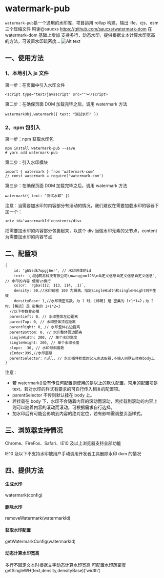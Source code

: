 # watermark-pub

`watermark-pub`是一个通用的水印库，项目运用 rollup 构建，输出 iife、cjs、esm 三个压缩文件
鸣谢@saucxs https://github.com/saucxs/watermark-dom
在 watermark-dom 基础上增加 支持多行，动态水印，提供根据文本计算水印宽高的方法，可设置水印疏密度...
![Alt text](https://raw.githubusercontent.com/wj100/static/main/img/watermark.png)

## 一、使用方法

### 1、本地引入 js 文件

第一步：在页面中引入水印文件

```
<script type="text/javascript" src=""></script>
```

第二步：在确保页面 DOM 加载完毕之后，调用 watermark 方法

```
watermarkObj.watermark({ text: "测试水印" })
```

### 2、npm 包引入

第一步：npm 获取水印包

```
npm install watermark-pub --save
# yarn add watermark-pub
```

第二步：引入水印模块

```
import { watermark } from 'watermark-com'
// const watermark = require('watermark-com')
```

第三步：在确保页面 DOM 加载完毕之后，调用 watermark 方法

```
watermark({ text: "测试水印" })
```

注意：当需要加水印的内容部分有滚动的情况，我们建议在需要加载水印的容器下加一个：

```
<div id='watermarkId'>content</div>
```

把需要加水印的内容部分包裹起来，以这个 div 当做水印元素的父节点，content 为需要加水印的内容节点

## 二、配置项

```
{
    id: 'g65sdk7opgj6er', // 水印总体的id
    text: '小易@网易科技有限公司\nwangjun123\n自定义信息自定义信息自定义信息', // 水印的内容 使用\n换行
    color: `rgba(112, 113, 114, .1)`,
    density: 50,//水印疏密 100 为铺满，指定singleWidth和singleHeight则不生效
    densityBase: 1,//水印疏密系数，为 1 时，[稀疏] 是 密集的 1+1*1=2；为 2 时，[稀疏] 是 密集的 1+1*2=3
  //以下参数非必填
  parentLeft: 0, // 水印整体左边距离
  parentTop: 0, // 水印整体顶边距离
  parentRight: 0, // 水印整体右边距离
  parentBottom: 0, // 水印整体顶边距离
  singleWidth: 200, // 单个水印宽度
  singleHeight: 200, // 单个水印长度
  slope: -30, // 水印倾斜度数
  zIndex:999,//水印层级
  parentSelector: null, // 水印插件挂载的父元素选取器,不输入则默认挂在body上
}
```

注意：

- 若 watermark()没有传任何配置则使用的是以上的默认配置，常用的配置项是 text，若对水印的样式有要求的可自行传入相关的配置项。
- parentSelector 不传则默认挂在 body 上。
- 若挂载在 body 下，水印不会随着内容的滚动而滚动，若挂载到滚动的内容上则可以随着内容的滚动而滚动，可根据需求自行选择。
- 加水印后有可能会影响到内容的绝对定位，若有影响需调整页面样式。

## 三、浏览器支持情况

Chrome、FireFox、Safari、IE10 及以上浏览器支持全部功能

IE10 及以下不支持水印被用户手动调用开发者工具删除水印 dom 的情况

## 四、提供方法

#### 生成水印

watermark(config)

#### 删除水印

removeWatermark(watermarkId)

#### 获取水印配置

getWatermarkConfig(watermarkId)

#### 动态计算水印宽高

多行不固定文本时根据文字动态计算水印宽高 可配置水印疏密度
getSingleWH(text,density,densityBase)('width')
